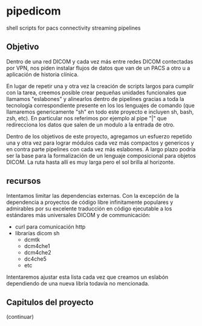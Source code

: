 # pipedicom
shell scripts for pacs connectivity streaming pipelines

## Objetivo

Dentro de una red DICOM y cada vez más entre redes DICOM contectadas por VPN, nos piden instalar flujos de datos que van de un PACS a otro u a aplicación de historia clínica.

En lugar de repetir una y otra vez la creación de scripts largos para cumplir con la tarea, creemos posible crear pequeñas unidades funcionales que llamamos "eslabones" y alinearlos dentro de pipelines gracias a toda la tecnología correspondiente presente en los los lenguajes de comando (que llamaremos genericamente "sh" en todo este proyecto e incluyen sh, bash, zsh, etc). En particular nos referimos por ejemplo al pipe "|" que redirecciona los datos que salen de un modulo a la entrada de otro.

Dentro de los objetivos de este proyecto, agregamos un esfuerzo repetido una y otra vez para lograr módulos cada vez más compactos y genericos y en contra parte pipelines con cada vez más eslabones. A largo plazo podría ser la base para la formalización de un lenguaje composicional para objetos DICOM. La ruta hasta allí es muy larga pero el sol brilla al horizonte.

## recursos

Intentamos limitar las dependencias externas. Con la excepción de la dependencia a proyectos de código libre infinitamente populares y admirables por su excelente traducción en código ejecutable a los estándares más universales DICOM y de communicación:

- curl para comunicación http
- librarías dicom sh
   - dcmtk
   - dcm4che1
   - dcm4che2
   - dc4che5
   - etc
   
Intentaremos ajustar esta lista cada vez que creamos un eslabón dependiendo de una nueva libría todavía no mencionada.

## Capitulos del proyecto

(continuar)